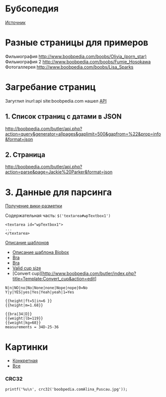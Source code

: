 # Бубсопедия

[Источник](http://www.boobpedia.com/)

# Разные страницы для примеров

Фильмография http://www.boobpedia.com/boobs/Olivia_(porn_star)
Фильмография 2 http://www.boobpedia.com/boobs/Fumie_Hosokawa
Фотогаллерея http://www.boobpedia.com/boobs/Lisa_Sparks

# Загребание страниц

Загуглил inurl:api site:boobpedia.com нашел [API](http://boobpedia.com/butler/api.php)

## 1. Список страниц с датами в JSON

http://boobpedia.com/butler/api.php?action=query&generator=allpages&gaplimit=500&gapfrom=%22&prop=info&format=json

## 2. Страница

http://boobpedia.com/butler/api.php?action=parse&page=Jackie%20Parker&format=json

# 3. Данные для парсинга

[Получение вики-разметки](http://www.boobpedia.com/butler/index.php?title=Jackie%20Parker&redirect=no&action=edit)

Содержательная часть: `$('textarea#wpTextbox1')`

```
<textarea id="wpTextbox1">
...
</textarea>
```


[Описание шаблонов](http://www.boobpedia.com/butler/index.php?title=Olivia&redirect=no&action=edit)

* [Описание шаблона Biobox](http://www.boobpedia.com/boobs/Template:Biobox_new)
* [Bra](http://www.boobpedia.com/boobs/Template:Bra)
* [Bra](http://www.boobpedia.com/boobs/Template:Bra_size)
* [Valid cup size](http://www.boobpedia.com/butler/index.php?title=Template:Valid_cup_size&action=edit)
* [Convert cup][http://www.boobpedia.com/butler/index.php?title=Template:Convert_cup&action=edit]

```
N|n|NO|no|No|None|none|Nope|nope|0=No
Y|y|YES|yes|Yes|Yeah|yeah|1=Yes
```

```
{{height|ft=5|in=6 }}
{{height|m=1.68}}

{{bra|34|D}}
{{weight|lb=119}}
{{weight|kg=68}}
measurements = 34D-25-36
```

# Картинки

* [Конкретная](http://boobpedia.com/butler/api.php?action=query&titles=File:Kerry_M_3_l_124.jpg&prop=imageinfo&iiprop=url)
* [Все](http://boobpedia.com/butler/api.php?action=query&list=allimages&ailimit=500&aifrom=%22&format=json)

### CRC32

```
printf('%u\n', crc32('boobpedia.comAlina_Puscau.jpg'));
```